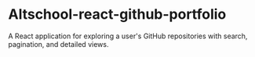 # Altschool-react-github-portfolio
A React application for exploring a user's GitHub repositories with search, pagination, and detailed views.
